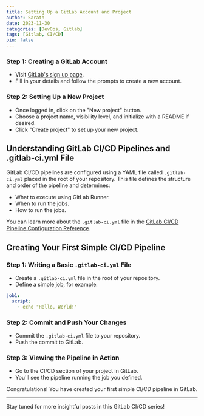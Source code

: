 ```yaml
---
title: Setting Up a GitLab Account and Project
author: Sarath
date: 2023-11-30
categories: [DevOps, Gitlab]
tags: [Gitlab, CI/CD]
pin: false
---
```


### Step 1: Creating a GitLab Account
- Visit [GitLab's sign up page](https://gitlab.com/users/sign_in#register-pane).
- Fill in your details and follow the prompts to create a new account.

### Step 2: Setting Up a New Project
- Once logged in, click on the "New project" button.
- Choose a project name, visibility level, and initialize with a README if desired.
- Click "Create project" to set up your new project.

## Understanding GitLab CI/CD Pipelines and .gitlab-ci.yml File

GitLab CI/CD pipelines are configured using a YAML file called `.gitlab-ci.yml` placed in the root of your repository. This file defines the structure and order of the pipeline and determines:

- What to execute using GitLab Runner.
- When to run the jobs.
- How to run the jobs.

You can learn more about the `.gitlab-ci.yml` file in the [GitLab CI/CD Pipeline Configuration Reference](https://docs.gitlab.com/ee/ci/yaml/).

## Creating Your First Simple CI/CD Pipeline

### Step 1: Writing a Basic `.gitlab-ci.yml` File
- Create a `.gitlab-ci.yml` file in the root of your repository.
- Define a simple job, for example:

```yaml
job1:
  script:
    - echo "Hello, World!"
```

### Step 2: Commit and Push Your Changes
- Commit the `.gitlab-ci.yml` file to your repository.
- Push the commit to GitLab.

### Step 3: Viewing the Pipeline in Action
- Go to the CI/CD section of your project in GitLab.
- You'll see the pipeline running the job you defined.

Congratulations! You have created your first simple CI/CD pipeline in GitLab.

---

Stay tuned for more insightful posts in this GitLab CI/CD series!
